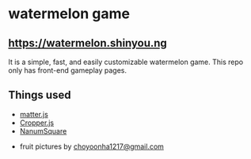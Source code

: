 # watermelon game

## https://watermelon.shinyou.ng

It is a simple, fast, and easily customizable watermelon game. This repo only has front-end gameplay pages.



## Things used
- [matter.js](https://github.com/liabru/matter-js/)
- [Cropper.js](https://github.com/fengyuanchen/cropperjs)
- [NanumSquare](https://github.com/moonspam/NanumSquare)

* fruit pictures by choyoonha1217@gmail.com
